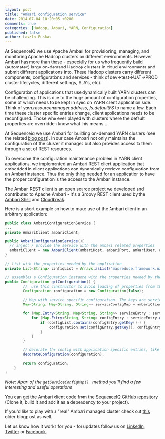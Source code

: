 ```yaml
---
layout: post
title: "Ambari configuration service"
date: 2014-07-04 10:20:05 +0200
comments: true
categories: [Hadoop, Ambari, YARN, Configuration]
published: false
author: Laszlo Puskas
---
```


At SequenceIQ we use Apache Ambari for provisioning, managing, and monitoring Apache Hadoop clusters on different environments. However Ambari has more than these - especially for us who frequently build (automated) large on-demand Hadoop clusters in cloud environments and submit different applications into. These Hadoop clusters carry different components, configurations and services - think of dev->test->UAT->PROD cluster lifecycles, different settings, SLA's, etc).

Configuration of applications that use dynamically built YARN clusters can be challenging. This is due to the huge amount of configuration properties, some of which needs to be kept in sync on YARN client application side. Think of _yarn.resourcemanager.address_, _fs.defaultFS_ to name a few. Each time these cluster specific entries change, client applications needs to be reconfigured. Those who ever played with clusters where the default properties are overridden know what this means...

At Sequenceiq we use Ambari for building on-demand YARN clusters (see the related [ blog post](http://blog.sequenceiq.com/blog/2014/06/17/ambari-cluster-on-docker/)). In our case Ambari not only maintains the configuration of the cluster it manages but also provides access to them through a set of REST resources.

To overcome the configuration maintenance problem in YARN client applications, we implemented an Ambari REST client application that embedded in client applications can dynamically retrieve configuration from an Ambari instance. Thus the only thing needed for an application to have the proper configuration is the access to the Ambari instance.

The Ambari REST client is an open source project we developed and contributed to Apache Ambari - it's a Groovy REST client used by the [Ambari Shell](https://github.com/sequenceiq/ambari-shell) and [Cloudbreak](http://docs.cloudbreak.apiary.io/).

<!-- more -->

Here is a short example on how to make use of the Ambari client in an arbitrary application:

``` java
public class AmbariConfigurationService {
...
private AmbariClient ambariClient;

public AmbariConfigurationService(){
  // inject / provide the service with the ambari related properties
  ambariClient = new AmbariClient(ambariHost, ambariPort, ambariUser, ambariPass);
}

// list with the properties needed by the application
private List<String> configList = Arrays.asList("mapreduce.framework.name", "yarn.resourcemanager.address", "hbase.zookeeper.quorum" );

// assembles a Configuration instance with the properties needed by the application
public Configuration getConfiguration() {
        //  use this constructor to avoid loading of properties from the classpath!
        Configuration configuration = new Configuration(false);

        // Map with service specific configuration. The keys are service names: eg.: yarn-site, hbase-site, global ...
        Map<String, Map<String, String>> serviceConfigMap = ambariClient.getServiceConfigMap();

        for (Map.Entry<String, Map<String, String>> serviceEntry : serviceConfigMap.entrySet()) {
            for (Map.Entry<String, String> configEntry : serviceEntry.getValue().entrySet()) {
                if (configList.contains(configEntry.getKey())) {
                    configuration.set(configEntry.getKey(), configEntry.getValue());
                }
            }
        }

        // decorate the config with application specific entries, like "dfs.client.use.legacy.blockreader", "mapreduce.job.user.classpath.first"
        decorateConfiguration(configuration);

        return configuration;
    }
}
```
_Note: Apart of the ```getServiceConfigMap() ``` method you'll find a few interesting and useful operations_

You can get the Ambari client code from the [SequenceIQ GitHub repository](https://github.com/sequenceiq/ambari-rest-client)
(Clone it, build it and add it as a dependency to your project).

If you'd like to play with a "real" Ambari managed cluster check out [this](http://blog.sequenceiq.com/blog/2014/06/19/multinode-hadoop-cluster-on-docker/) older blogp ost as well.


Let us know how it works for you - for updates follow us on [LinkedIn](https://www.linkedin.com/company/sequenceiq/), [Twitter](https://twitter.com/sequenceiq) or [Facebook](https://www.facebook.com/sequenceiq).
